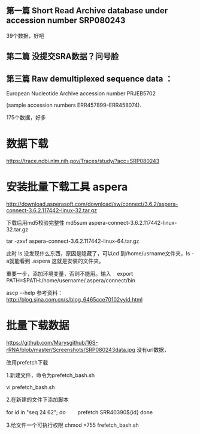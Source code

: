 

## 第一篇 Short Read Archive database under accession number SRP080243 <shrimp>
39个数据，好吧

## 第二篇 没提交SRA数据？问号脸

## 第三篇 Raw demultiplexed sequence data ：<oyster>

European Nucleotide Archive accession number PRJEB5702 

(sample accession numbers ERR457899–ERR458074). 

175个数据，好多


# 数据下载

https://trace.ncbi.nlm.nih.gov/Traces/study/?acc=SRP080243

# 安装批量下载工具 aspera
http://download.asperasoft.com/download/sw/connect/3.6.2/aspera-connect-3.6.2.117442-linux-32.tar.gz

下载后用md5校验完整性
md5sum aspera-connect-3.6.2.117442-linux-32.tar.gz

tar -zxvf aspera-connect-3.6.2.117442-linux-64.tar.gz

此时 ls 没发现什么东西，原因是隐藏了，可以cd 到/home/usrname文件夹，ls -a就能看到 .aspera
这就是安装的文件夹。

重要一步，添加环境变量，否则不能用。输入   
export PATH=$PATH:/home/username/.aspera/connect/bin

ascp --help
参考资料：http://blog.sina.com.cn/s/blog_6465cce70102vyid.html

# 批量下载数据

https://github.com/Marysgithub/16S-rRNA/blob/master/Screenshots/SRP080243data.jpg
没有url数据，

改用prefetch下载

1.新建文件，命令为prefetch_bash.sh   

vi prefetch_bash.sh


2.在新建的文件下添加脚本

for id in "seq 24 62";
do
　　prefetch SRR40390${id}
done

3.给文件一个可执行权限
chmod +755 frefetch_bash.sh









